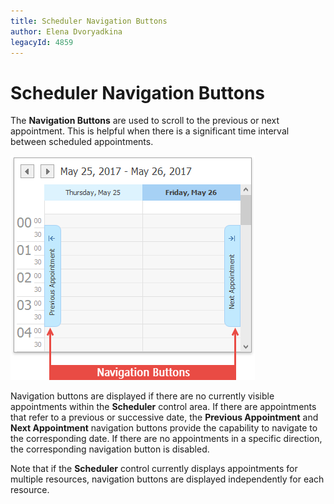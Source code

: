 ```yaml
---
title: Scheduler Navigation Buttons
author: Elena Dvoryadkina
legacyId: 4859
---
```

# Scheduler Navigation Buttons
The **Navigation Buttons** are used to scroll to the previous or next appointment. This is helpful when there is a significant time interval between scheduled appointments.

![NavigationButtons](../../../images/img6029.png)

Navigation buttons are displayed if there are no currently visible appointments within the **Scheduler** control area. If there are appointments that refer to a previous or successive date, the **Previous Appointment** and **Next Appointment** navigation buttons  provide the capability to navigate to the corresponding date. If there are no appointments in a specific direction, the corresponding navigation button is disabled.

Note that if the **Scheduler** control currently displays appointments for multiple resources, navigation buttons are displayed independently for each resource.